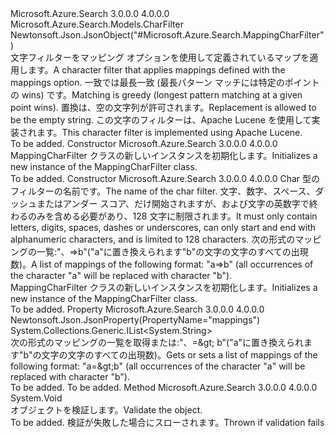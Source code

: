 <Type Name="MappingCharFilter" FullName="Microsoft.Azure.Search.Models.MappingCharFilter">
  <TypeSignature Language="C#" Value="public class MappingCharFilter : Microsoft.Azure.Search.Models.CharFilter" />
  <TypeSignature Language="ILAsm" Value=".class public auto ansi beforefieldinit MappingCharFilter extends Microsoft.Azure.Search.Models.CharFilter" />
  <TypeSignature Language="DocId" Value="T:Microsoft.Azure.Search.Models.MappingCharFilter" />
  <TypeSignature Language="VB.NET" Value="Public Class MappingCharFilter&#xA;Inherits CharFilter" />
  <TypeSignature Language="F#" Value="type MappingCharFilter = class&#xA;    inherit CharFilter" />
  <AssemblyInfo>
    <AssemblyName>Microsoft.Azure.Search</AssemblyName>
    <AssemblyVersion>3.0.0.0</AssemblyVersion>
    <AssemblyVersion>4.0.0.0</AssemblyVersion>
  </AssemblyInfo>
  <Base>
    <BaseTypeName>Microsoft.Azure.Search.Models.CharFilter</BaseTypeName>
  </Base>
  <Interfaces />
  <Attributes>
    <Attribute>
      <AttributeName>Newtonsoft.Json.JsonObject("#Microsoft.Azure.Search.MappingCharFilter")</AttributeName>
    </Attribute>
  </Attributes>
  <Docs>
    <summary>
            <span data-ttu-id="5f541-101">文字フィルターをマッピング オプションを使用して定義されているマップを適用します。</span><span class="sxs-lookup"><span data-stu-id="5f541-101">A character filter that applies mappings defined with the mappings option.</span></span> <span data-ttu-id="5f541-102">一致では最長一致 (最長パターン マッチには特定のポイントの wins) です。</span><span class="sxs-lookup"><span data-stu-id="5f541-102">Matching is greedy (longest pattern matching at a given point wins).</span></span> <span data-ttu-id="5f541-103">置換は、空の文字列が許可されます。</span><span class="sxs-lookup"><span data-stu-id="5f541-103">Replacement is allowed to be the empty string.</span></span> <span data-ttu-id="5f541-104">この文字のフィルターは、Apache Lucene を使用して実装されます。</span><span class="sxs-lookup"><span data-stu-id="5f541-104">This character filter is implemented using Apache Lucene.</span></span>
            <see href="https://lucene.apache.org/core/4_10_3/analyzers-common/org/apache/lucene/analysis/charfilter/MappingCharFilter.html" /></summary>
    <remarks>To be added.</remarks>
  </Docs>
  <Members>
    <Member MemberName=".ctor">
      <MemberSignature Language="C#" Value="public MappingCharFilter ();" />
      <MemberSignature Language="ILAsm" Value=".method public hidebysig specialname rtspecialname instance void .ctor() cil managed" />
      <MemberSignature Language="DocId" Value="M:Microsoft.Azure.Search.Models.MappingCharFilter.#ctor" />
      <MemberSignature Language="VB.NET" Value="Public Sub New ()" />
      <MemberType>Constructor</MemberType>
      <AssemblyInfo>
        <AssemblyName>Microsoft.Azure.Search</AssemblyName>
        <AssemblyVersion>3.0.0.0</AssemblyVersion>
        <AssemblyVersion>4.0.0.0</AssemblyVersion>
      </AssemblyInfo>
      <Parameters />
      <Docs>
        <summary>
            <span data-ttu-id="5f541-105">MappingCharFilter クラスの新しいインスタンスを初期化します。</span><span class="sxs-lookup"><span data-stu-id="5f541-105">Initializes a new instance of the MappingCharFilter class.</span></span>
            </summary>
        <remarks>To be added.</remarks>
      </Docs>
    </Member>
    <Member MemberName=".ctor">
      <MemberSignature Language="C#" Value="public MappingCharFilter (string name, System.Collections.Generic.IList&lt;string&gt; mappings);" />
      <MemberSignature Language="ILAsm" Value=".method public hidebysig specialname rtspecialname instance void .ctor(string name, class System.Collections.Generic.IList`1&lt;string&gt; mappings) cil managed" />
      <MemberSignature Language="DocId" Value="M:Microsoft.Azure.Search.Models.MappingCharFilter.#ctor(System.String,System.Collections.Generic.IList{System.String})" />
      <MemberSignature Language="VB.NET" Value="Public Sub New (name As String, mappings As IList(Of String))" />
      <MemberSignature Language="F#" Value="new Microsoft.Azure.Search.Models.MappingCharFilter : string * System.Collections.Generic.IList&lt;string&gt; -&gt; Microsoft.Azure.Search.Models.MappingCharFilter" Usage="new Microsoft.Azure.Search.Models.MappingCharFilter (name, mappings)" />
      <MemberType>Constructor</MemberType>
      <AssemblyInfo>
        <AssemblyName>Microsoft.Azure.Search</AssemblyName>
        <AssemblyVersion>3.0.0.0</AssemblyVersion>
        <AssemblyVersion>4.0.0.0</AssemblyVersion>
      </AssemblyInfo>
      <Parameters>
        <Parameter Name="name" Type="System.String" />
        <Parameter Name="mappings" Type="System.Collections.Generic.IList&lt;System.String&gt;" />
      </Parameters>
      <Docs>
        <param name="name"><span data-ttu-id="5f541-106">Char 型のフィルターの名前です。</span><span class="sxs-lookup"><span data-stu-id="5f541-106">The name of the char filter.</span></span> <span data-ttu-id="5f541-107">文字、数字、スペース、ダッシュまたはアンダー スコア、だけ開始されますが、および文字の英数字で終わるのみを含める必要があり、128 文字に制限されます。</span><span class="sxs-lookup"><span data-stu-id="5f541-107">It must only contain letters, digits, spaces, dashes or underscores, can only start and end with alphanumeric characters, and is limited to 128 characters.</span></span></param>
        <param name="mappings"><span data-ttu-id="5f541-108">次の形式のマッピングの一覧:"、=&gt;b"("a"に置き換えられます"b"の文字の文字のすべての出現数)。</span><span class="sxs-lookup"><span data-stu-id="5f541-108">A list of mappings of the following format: "a=&gt;b" (all occurrences of the character "a" will be replaced with character "b").</span></span></param>
        <summary>
            <span data-ttu-id="5f541-109">MappingCharFilter クラスの新しいインスタンスを初期化します。</span><span class="sxs-lookup"><span data-stu-id="5f541-109">Initializes a new instance of the MappingCharFilter class.</span></span>
            </summary>
        <remarks>To be added.</remarks>
      </Docs>
    </Member>
    <Member MemberName="Mappings">
      <MemberSignature Language="C#" Value="public System.Collections.Generic.IList&lt;string&gt; Mappings { get; set; }" />
      <MemberSignature Language="ILAsm" Value=".property instance class System.Collections.Generic.IList`1&lt;string&gt; Mappings" />
      <MemberSignature Language="DocId" Value="P:Microsoft.Azure.Search.Models.MappingCharFilter.Mappings" />
      <MemberSignature Language="VB.NET" Value="Public Property Mappings As IList(Of String)" />
      <MemberSignature Language="F#" Value="member this.Mappings : System.Collections.Generic.IList&lt;string&gt; with get, set" Usage="Microsoft.Azure.Search.Models.MappingCharFilter.Mappings" />
      <MemberType>Property</MemberType>
      <AssemblyInfo>
        <AssemblyName>Microsoft.Azure.Search</AssemblyName>
        <AssemblyVersion>3.0.0.0</AssemblyVersion>
        <AssemblyVersion>4.0.0.0</AssemblyVersion>
      </AssemblyInfo>
      <Attributes>
        <Attribute>
          <AttributeName>Newtonsoft.Json.JsonProperty(PropertyName="mappings")</AttributeName>
        </Attribute>
      </Attributes>
      <ReturnValue>
        <ReturnType>System.Collections.Generic.IList&lt;System.String&gt;</ReturnType>
      </ReturnValue>
      <Docs>
        <summary>
            <span data-ttu-id="5f541-110">次の形式のマッピングの一覧を取得または:"、=&amp;gt; b"("a"に置き換えられます"b"の文字の文字のすべての出現数)。</span><span class="sxs-lookup"><span data-stu-id="5f541-110">Gets or sets a list of mappings of the following format: "a=&amp;gt;b" (all occurrences of the character "a" will be replaced with character "b").</span></span>
            </summary>
        <value>To be added.</value>
        <remarks>To be added.</remarks>
      </Docs>
    </Member>
    <Member MemberName="Validate">
      <MemberSignature Language="C#" Value="public override void Validate ();" />
      <MemberSignature Language="ILAsm" Value=".method public hidebysig virtual instance void Validate() cil managed" />
      <MemberSignature Language="DocId" Value="M:Microsoft.Azure.Search.Models.MappingCharFilter.Validate" />
      <MemberSignature Language="VB.NET" Value="Public Overrides Sub Validate ()" />
      <MemberSignature Language="F#" Value="override this.Validate : unit -&gt; unit" Usage="mappingCharFilter.Validate " />
      <MemberType>Method</MemberType>
      <AssemblyInfo>
        <AssemblyName>Microsoft.Azure.Search</AssemblyName>
        <AssemblyVersion>3.0.0.0</AssemblyVersion>
        <AssemblyVersion>4.0.0.0</AssemblyVersion>
      </AssemblyInfo>
      <ReturnValue>
        <ReturnType>System.Void</ReturnType>
      </ReturnValue>
      <Parameters />
      <Docs>
        <summary>
            <span data-ttu-id="5f541-111">オブジェクトを検証します。</span><span class="sxs-lookup"><span data-stu-id="5f541-111">Validate the object.</span></span>
            </summary>
        <remarks>To be added.</remarks>
        <exception cref="T:Microsoft.Rest.ValidationException">
            <span data-ttu-id="5f541-112">検証が失敗した場合にスローされます。</span><span class="sxs-lookup"><span data-stu-id="5f541-112">Thrown if validation fails</span></span>
            </exception>
      </Docs>
    </Member>
  </Members>
</Type>